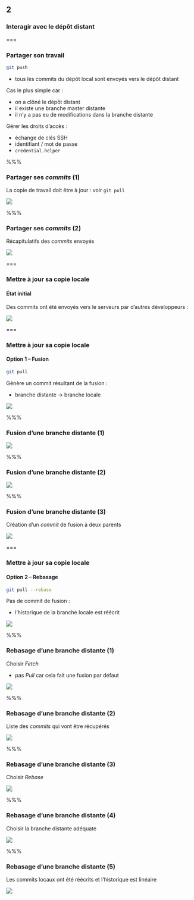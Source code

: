 <!-- .slide: data-background-image="images/git-logo.png" data-background-size="600px" class="chapter" -->
## 2
### Interagir avec le dépôt distant


===


<!-- .slide: class="slide" -->
### Partager son travail

```bash
git push
```
 - tous les commits du dépôt local sont envoyés vers le dépôt distant

Cas le plus simple car :
 - on a clôné le dépôt distant
 - il existe une branche master distante
 - il n’y a pas eu de modifications dans la branche distante

Gérer les droits d’accès :
 - échange de clés SSH
 - identifiant / mot de passe
 - `credential.helper`


%%%


<!-- .slide: data-background-image="images/eclipse-logo.png" data-background-size="700px" class="slide" -->
### Partager ses *commits* (1)

La copie de travail doit être à jour : voir `git pull`

<div class="center">
    <img src="egit/push-0.png" class="boxed-img" />
</div>


%%%


<!-- .slide: data-background-image="images/eclipse-logo.png" data-background-size="700px" class="slide" -->
### Partager ses *commits* (2)

Récapitulatifs des *commits* envoyés

<div class="center">
    <img src="egit/push-1.png" class="boxed-img" />
</div>


===

 
<!-- .slide: class="slide" -->
### Mettre à jour sa copie locale
#### État initial

Des commits ont été envoyés vers le serveurs par d’autres développeurs :

<div class="center">
    <img src="images/rebase-1.png" />
</div>


===


<!-- .slide: class="slide" -->
### Mettre à jour sa copie locale
#### Option 1 – Fusion

```bash
git pull
```
Génère un commit résultant de la fusion :
 - branche distante -> branche locale

<div class="center">
    <img src="images/rebase-2.png" />
</div>


%%%


<!-- .slide: data-background-image="images/eclipse-logo.png" data-background-size="700px" class="slide" -->
### Fusion d’une branche distante (1)

<div class="center">
    <img src="egit/pull-0.png" class="boxed-img" />
</div>


%%%


<!-- .slide: data-background-image="images/eclipse-logo.png" data-background-size="700px" class="slide" -->
### Fusion d’une branche distante (2)

<div class="center">
    <img src="egit/pull-1.png" class="boxed-img" />
</div>


%%%


<!-- .slide: data-background-image="images/eclipse-logo.png" data-background-size="700px" class="slide" -->
### Fusion d’une branche distante (3)

Création d’un *commit* de fusion à deux parents

<div class="center">
    <img src="egit/pull-2.png" class="boxed-img" />
</div>


===


<!-- .slide: class="slide" -->
### Mettre à jour sa copie locale
#### Option 2 – Rebasage

```bash
git pull --rebase
```
Pas de commit de fusion :
 - l’historique de la branche locale est réécrit
 
<div class="center">
    <img src="images/rebase-3.png" />
</div>


%%%


<!-- .slide: data-background-image="images/eclipse-logo.png" data-background-size="700px" class="slide" -->
### Rebasage d’une branche distante (1)

Choisir *Fetch*

 - pas *Pull* car cela fait une fusion par défaut

<div class="center">
    <img src="egit/fetch-rebase-0.png" class="boxed-img" />
</div>


%%%


<!-- .slide: data-background-image="images/eclipse-logo.png" data-background-size="700px" class="slide" -->
### Rebasage d’une branche distante (2)

Liste des *commits* qui vont être récupérés
<div class="center">
    <img src="egit/fetch-rebase-1.png" class="boxed-img" />
</div>


%%%

<!-- .slide: data-background-image="images/eclipse-logo.png" data-background-size="700px" class="slide" -->
### Rebasage d’une branche distante (3)

Choisir *Rebase*
<div class="center">
    <img src="egit/fetch-rebase-2.png" class="boxed-img" />
</div>


%%%

<!-- .slide: data-background-image="images/eclipse-logo.png" data-background-size="700px" class="slide" -->
### Rebasage d’une branche distante (4)

Choisir la branche distante adéquate
<div class="center">
    <img src="egit/fetch-rebase-3.png" class="boxed-img" />
</div>


%%%


<!-- .slide: data-background-image="images/eclipse-logo.png" data-background-size="700px" class="slide" -->
### Rebasage d’une branche distante (5)

Les commits locaux ont été réécrits et l’historique est linéaire
<div class="center">
    <img src="egit/fetch-rebase-4.png" class="boxed-img" />
</div>